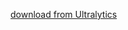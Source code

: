 [download from Ultralytics](https://github.com/ultralytics/assets/releases/download/v8.3.0/yolo11s.pt)